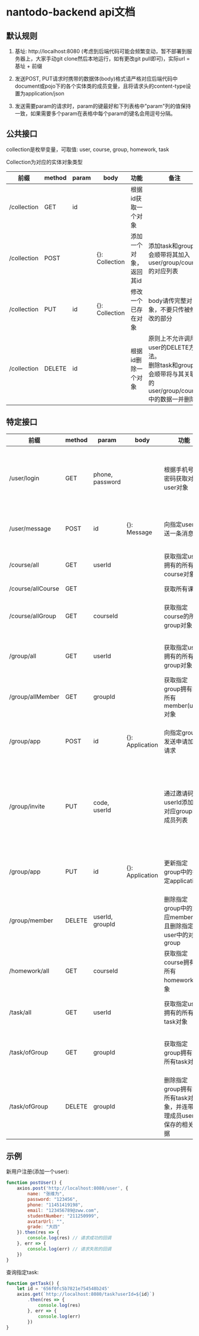 # nantodo-backend api文档

## 默认规则

1. 基址: http://localhost:8080 (考虑到后端代码可能会频繁变动，暂不部署到服务器上，大家手动git clone然后本地运行，如有更改git pull即可)，实际url = 基址 + 前缀

2. 发送POST, PUT请求时携带的数据体(body)格式请严格对应后端代码中document或pojo下的各个实体类的成员变量，且将请求头的content-type设置为application/json

3. 发送需要param的请求时，param的键最好和下列表格中"param"列的值保持一致，如果需要多个param在表格中每个param的键名会用逗号分隔。

## 公共接口

collection是枚举变量，可取值: user, course, group, homework, task

Collection为对应的实体对象类型

| 前缀          | method | param | body           | 功能           | 备注                                                                         |
| ----------- | ------ | ----- | -------------- | ------------ | -------------------------------------------------------------------------- |
| /collection | GET    | id    |                | 根据id获取一个对象   |                                                                            |
| /collection | POST   |       | {}: Collection | 添加一个对象，返回其id | 添加task和group时会顺带将其加入user/group/course的对应列表                                 |
| /collection | PUT    | id    | {}: Collection | 修改一个已存在对象    | body请传完整对象，不要只传被修改的部分                                                      |
| /collection | DELETE | id    |                | 根据id删除一个对象   | 原则上不允许调用user的DELETE方法。<br/>删除task和group时会顺带将与其关联的user/group/course中的数据一并删除 |

## 特定接口

| 前缀                | method | param           | body            | 功能                                       | 备注                              |
| ----------------- | ------ | --------------- | --------------- | ---------------------------------------- | ------------------------------- |
| /user/login       | GET    | phone, password |                 | 根据手机号与密码获取对应user对象                       | 若用户不存在返回404，若密码错误返回401          |
| /user/message     | POST   | id              | {}: Message     | 向指定user发送一条消息                            | 若user不存在返回500                   |
| /course/all       | GET    | userId          |                 | 获取指定user拥有的所有course对象                    | 若user不存在返回500                   |
| /course/allCourse | GET    |                 |                 | 获取所有课程                                   |                                 |
| /course/allGroup  | GET    | courseId        |                 | 获取指定course的所有group对象                     | 若course不存在返回500                 |
| /group/all        | GET    | userId          |                 | 获取指定user拥有的所有group对象                     | 若user不存在返回500                   |
| /group/allMember  | GET    | groupId         |                 | 获取指定group拥有的所有member(user)对象             | 若group不存在返回500                  |
| /group/app        | POST   | id              | {}: Application | 向指定group发送申请加入请求                         | 若group不存在返回500                  |
| /group/invite     | PUT    | code, userId    |                 | 通过邀请码将userId添加至对应group的成员列表              | 若找不到对应group返回500，若group已满员返回400 |
| /group/app        | PUT    | id              | {}: Application | 更新指定group中的指定application                 | 若找不到对应group则返回500               |
| /group/member     | DELETE | userId, groupId |                 | 删除指定group中的对应member，且删除指定user中的对应group   | 若找不到对应group返回500                |
| /homework/all     | GET    | courseId        |                 | 获取指定course拥有的所有homework对象                | 若course不存在返回500                 |
| /task/all         | GET    | userId          |                 | 获取指定user拥有的所有task对象                      | 若user不存在返回500                   |
| /task/ofGroup     | GET    | groupId         |                 | 获取指定group拥有的所有task对象                     | 若group不存在返回500                  |
| /task/ofGroup     | DELETE | groupId         |                 | 删除指定group拥有的所有task对象，并连带清理成员user中保存的相关数据 | 若group不存在返回500                  |

## 示例

新用户注册(添加一个user):

```javascript
function postUser() {
    axios.post('http://localhost:8080/user', {
        name: "张维为",
        password: "123456",
        phone: "11451419198",
        email: "123456789@zww.com",
        studentNumber: "211250999",
        avatarUrl: "",
        grade: "大四"
    }).then(res => {
        console.log(res) // 请求成功的回调
    }, err => {
        console.log(err) // 请求失败的回调
    })
}
```

查询指定task:

```javascript
function getTask() {
    let id = '656f0fc5b7821e754548b245'
    axios.get(`http://localhost:8080/task?userId=${id}`)
        .then(res => {
            console.log(res)
        }, err => {
            console.log(err)
        })
}
```
